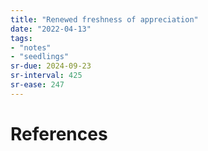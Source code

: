 ```yaml
---
title: "Renewed freshness of appreciation"
date: "2022-04-13"
tags:
- "notes"
- "seedlings"
sr-due: 2024-09-23
sr-interval: 425
sr-ease: 247
---
```




# References